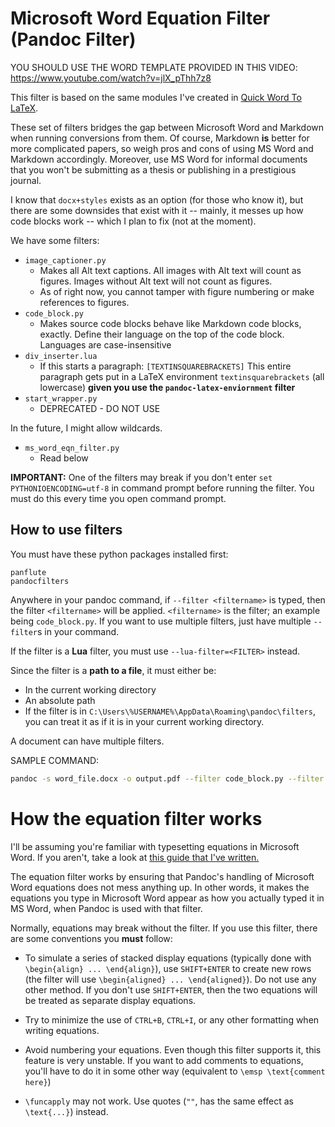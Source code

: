 # Microsoft Word Equation Filter (Pandoc Filter)

YOU SHOULD USE THE WORD TEMPLATE PROVIDED IN THIS VIDEO: <https://www.youtube.com/watch?v=jlX_pThh7z8>

This filter is based on the same modules I've
created in [Quick Word To LaTeX](https://github.com/ICPRplshelp/Quick-word-to-LaTeX-4).

These set of filters bridges the gap between Microsoft Word and Markdown when running conversions from them. Of course, Markdown **is** better for more complicated papers, so weigh pros and cons of using MS Word and Markdown accordingly. Moreover, use MS Word for informal documents that you won't be submitting as a thesis or publishing in a prestigious journal.

I know that `docx+styles` exists as an option (for those who know it), but there are some downsides that exist with it -- mainly, it messes up how code blocks work -- which I plan to fix (not at the moment).

We have some filters:

- `image_captioner.py`
  - Makes all Alt text captions. All images with Alt text will count as figures. Images without Alt text will not count as figures.
  - As of right now, you cannot tamper with figure numbering or make references to figures.
- `code_block.py`
  - Makes source code blocks behave like Markdown code blocks, exactly.
      Define their language on the top of the code block. Languages are case-insensitive
- `div_inserter.lua`
  - If this starts a paragraph: `[TEXTINSQUAREBRACKETS]` This entire paragraph gets put in a LaTeX environment `textinsquarebrackets` (all lowercase) **given you use the `pandoc-latex-enviornment` filter**
- `start_wrapper.py`
  - DEPRECATED - DO NOT USE



In the future, I might allow wildcards.

- `ms_word_eqn_filter.py`
  - Read below

**IMPORTANT:** One of the filters may break if you don't enter `set PYTHONIOENCODING=utf-8`
in command prompt before running the filter. You must do this every time you open command prompt.


## How to use filters


You must have these python packages installed first:

```
panflute
pandocfilters
```

Anywhere in your pandoc command, if `--filter <filtername>` is typed, then the filter `<filtername>` will be applied. `<filtername>` is the filter; an example being `code_block.py`. If you want to use multiple filters, just have multiple `--filter`s in your command.

If the filter is a **Lua** filter, you must use `--lua-filter=<FILTER>` instead.

Since the filter is a **path to a file**, it must either be:

- In the current working directory
- An absolute path
- If the filter is in `C:\Users\%USERNAME%\AppData\Roaming\pandoc\filters`, you can treat it as if it is in your current working directory.

A document can have multiple filters.

SAMPLE COMMAND:

```sh
pandoc -s word_file.docx -o output.pdf --filter code_block.py --filter ms_word_eqn_filter.py
```

# How the equation filter works

I'll be assuming you're familiar with typesetting equations in Microsoft Word. If you aren't, take a look at [this guide that I've written.](https://github.com/ICPRplshelp/Quick-word-to-LaTeX-4/wiki/Microsoft-Word-Equation-Syntax)

The equation filter works by ensuring that Pandoc's handling of Microsoft
Word equations does not mess anything up. In other words, it makes
the equations you type in Microsoft Word appear as how you actually
typed it in MS Word, when Pandoc is used with that filter.

Normally, equations may break without the filter. If you use this
filter, there are some conventions you **must** follow:

- To simulate a series of stacked display equations (typically done with `\begin{align} ... \end{align}`), use `SHIFT+ENTER` to create new rows (the filter will use `\begin{aligned} ... \end{aligned}`). Do not use any other method. If you don't use `SHIFT+ENTER`, then the two equations will be treated as separate display equations.

- Try to minimize the use of `CTRL+B`, `CTRL+I`, or any other formatting when writing equations.

- Avoid numbering your equations. Even though this filter supports it, this feature is very unstable. If you want to add comments to equations, you'll have to do it in some other way (equivalent to `\emsp \text{comment here}`)

- `\funcapply` may not work. Use quotes (`""`, has the same effect as `\text{...}`) instead.
